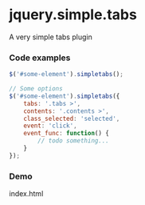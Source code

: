 # jquery.simple.tabs
A very simple tabs plugin


### Code examples
``` js
$('#some-element').simpletabs();

// Some options
$('#some-element').simpletabs({
    tabs: '.tabs >',
    contents: '.contents >',
    class_selected: 'selected',
    event: 'click',
    event_func: function() {
        // todo something...
    }
});
```

### Demo
index.html